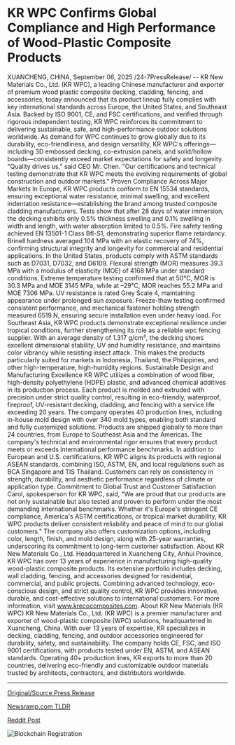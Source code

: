 # KR WPC Confirms Global Compliance and High Performance of Wood-Plastic Composite Products

XUANCHENG, CHINA, September 06, 2025 /24-7PressRelease/ -- KR New Materials Co., Ltd. (KR WPC), a leading Chinese manufacturer and exporter of premium wood plastic composite decking, cladding, fencing, and accessories, today announced that its product lineup fully complies with key international standards across Europe, the United States, and Southeast Asia. Backed by ISO 9001, CE, and FSC certifications, and verified through rigorous independent testing, KR WPC reinforces its commitment to delivering sustainable, safe, and high-performance outdoor solutions worldwide.  As demand for WPC continues to grow globally due to its durability, eco-friendliness, and design versatility, KR WPC's offerings—including 3D embossed decking, co-extrusion panels, and solid/hollow boards—consistently exceed market expectations for safety and longevity. "Quality drives us," said CEO Mr. Chen. "Our certifications and technical testing demonstrate that KR WPC meets the evolving requirements of global construction and outdoor markets."  Proven Compliance Across Major Markets  In Europe, KR WPC products conform to EN 15534 standards, ensuring exceptional water resistance, minimal swelling, and excellent indentation resistance—establishing the brand among trusted composite cladding manufacturers. Tests show that after 28 days of water immersion, the decking exhibits only 0.5% thickness swelling and 0.1% swelling in width and length, with water absorption limited to 0.5%. Fire safety testing achieved EN 13501-1 Class Bfl-S1, demonstrating superior flame retardancy. Brinell hardness averaged 104 MPa with an elastic recovery of 74%, confirming structural integrity and longevity for commercial and residential applications.  In the United States, products comply with ASTM standards such as D7031, D7032, and D6109. Flexural strength (MOR) measures 39.3 MPa with a modulus of elasticity (MOE) of 4168 MPa under standard conditions. Extreme temperature testing confirmed that at 50°C, MOR is 30.3 MPa and MOE 3145 MPa, while at –29°C, MOR reaches 55.2 MPa and MOE 7306 MPa. UV resistance is rated Grey Scale 4, maintaining appearance under prolonged sun exposure. Freeze-thaw testing confirmed consistent performance, and mechanical fastener holding strength measured 6519 N, ensuring secure installation even under heavy load.  For Southeast Asia, KR WPC products demonstrate exceptional resilience under tropical conditions, further strengthening its role as a reliable wpc fencing supplier. With an average density of 1.317 g/cm³, the decking shows excellent dimensional stability, UV and humidity resistance, and maintains color vibrancy while resisting insect attack. This makes the products particularly suited for markets in Indonesia, Thailand, the Philippines, and other high-temperature, high-humidity regions.  Sustainable Design and Manufacturing Excellence  KR WPC utilizes a combination of wood fiber, high-density polyethylene (HDPE) plastic, and advanced chemical additives in its production process. Each product is molded and extruded with precision under strict quality control, resulting in eco-friendly, waterproof, fireproof, UV-resistant decking, cladding, and fencing with a service life exceeding 20 years. The company operates 40 production lines, including in-house mold design with over 340 mold types, enabling both standard and fully customized solutions. Products are shipped globally to more than 24 countries, from Europe to Southeast Asia and the Americas.  The company's technical and environmental rigor ensures that every product meets or exceeds international performance benchmarks. In addition to European and U.S. certifications, KR WPC aligns its products with regional ASEAN standards, combining ISO, ASTM, EN, and local regulations such as BCA Singapore and TIS Thailand. Customers can rely on consistency in strength, durability, and aesthetic performance regardless of climate or application type.  Commitment to Global Trust and Customer Satisfaction  Carol, spokesperson for KR WPC, said, "We are proud that our products are not only sustainable but also tested and proven to perform under the most demanding international benchmarks. Whether it's Europe's stringent CE compliance, America's ASTM certifications, or tropical market durability, KR WPC products deliver consistent reliability and peace of mind to our global customers." The company also offers customization options, including color, length, finish, and mold design, along with 25-year warranties, underscoring its commitment to long-term customer satisfaction.  About KR New Materials Co., Ltd.  Headquartered in Xuancheng City, Anhui Province, KR WPC has over 13 years of experience in manufacturing high-quality wood-plastic composite products. Its extensive portfolio includes decking, wall cladding, fencing, and accessories designed for residential, commercial, and public projects. Combining advanced technology, eco-conscious design, and strict quality control, KR WPC provides innovative, durable, and cost-effective solutions to international customers. For more information, visit www.krecocomposites.com.  About KR New Materials (KR WPC)  KR New Materials Co., Ltd. (KR WPC) is a premier manufacturer and exporter of wood-plastic composite (WPC) solutions, headquartered in Xuancheng, China. With over 13 years of expertise, KR specializes in decking, cladding, fencing, and outdoor accessories engineered for durability, safety, and sustainability. The company holds CE, FSC, and ISO 9001 certifications, with products tested under EN, ASTM, and ASEAN standards. Operating 40+ production lines, KR exports to more than 20 countries, delivering eco-friendly and customizable outdoor materials trusted by architects, contractors, and distributors worldwide. 

---

[Original/Source Press Release](https://www.24-7pressrelease.com/press-release/526485/kr-wpc-confirms-global-compliance-and-high-performance-of-wood-plastic-composite-products)
                    

[Newsramp.com TLDR](https://newsramp.com/curated-news/kr-wpc-achieves-global-compliance-for-sustainable-composite-building-materials/e54e9a8a6f0445a4d82a8d6dd2f2b823) 

 



[Reddit Post](https://www.reddit.com/r/newsramp/comments/1n9tac4/kr_wpc_achieves_global_compliance_for_sustainable/) 



![Blockchain Registration](https://cdn.newsramp.app/24-7PressRelease/qrcode/259/6/goldDGw4.webp)